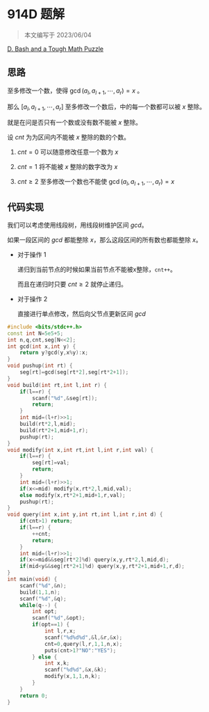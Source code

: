 # 914D 题解

> 本文编写于 2023/06/04

[D. Bash and a Tough Math Puzzle](https://codeforces.com/problemset/problem/914/D)

## 思路

至多修改一个数，使得 $\gcd(a_l,a_{l+1},\cdots,a_r)=x$ 。

那么  $[a_l,a_{l+1},\cdots,a_r]$ 至多修改一个数后，中的每一个数都可以被 $x$ 整除。

就是在问是否只有一个数或没有数不能被 $x$ 整除。

设 $cnt$ 为为区间内不能被 $x$ 整除的数的个数。

1. $cnt=0$ 可以随意修改任意一个数为 $x$

2. $cnt=1$ 将不能被 $x$ 整除的数字改为 $x$

3. $cnt\ge2$ 至多修改一个数也不能使 $\gcd(a_l,a_{l+1},\cdots,a_r)=x$ 

## 代码实现

我们可以考虑使用线段树，用线段树维护区间 $gcd$。

如果一段区间的 $gcd$ 都能整除 $x$，那么这段区间的所有数也都能整除 $x$。

- 对于操作 $1$

  递归到当前节点的时候如果当前节点不能被x整除，`cnt++`。

  而且在递归时只要 $cnt\ge2$ 就停止递归。

- 对于操作 $2$

  直接进行单点修改，然后向父节点更新区间 $gcd$

```cpp
#include <bits/stdc++.h>
const int N=5e5+5;
int n,q,cnt,seg[N<<2];
int gcd(int x,int y) {
    return y?gcd(y,x%y):x;
}
void pushup(int rt) {
    seg[rt]=gcd(seg[rt*2],seg[rt*2+1]);
}
void build(int rt,int l,int r) {
    if(l==r) {
        scanf("%d",&seg[rt]);
        return;
    }
    int mid=(l+r)>>1;
    build(rt*2,l,mid);
    build(rt*2+1,mid+1,r);
    pushup(rt);
}
void modify(int x,int rt,int l,int r,int val) {
    if(l==r) {
        seg[rt]=val;
        return;
    }
    int mid=(l+r)>>1;
    if(x<=mid) modify(x,rt*2,l,mid,val);
    else modify(x,rt*2+1,mid+1,r,val);
    pushup(rt);
}
void query(int x,int y,int rt,int l,int r,int d) {
    if(cnt>1) return;
    if(l==r) {
        ++cnt;
        return;
    }
    int mid=(l+r)>>1;
    if(x<=mid&&seg[rt*2]%d) query(x,y,rt*2,l,mid,d);
    if(mid<y&&seg[rt*2+1]%d) query(x,y,rt*2+1,mid+1,r,d);
}
int main(void) {
    scanf("%d",&n);
    build(1,1,n);
    scanf("%d",&q);
    while(q--) {
        int opt;
        scanf("%d",&opt);
        if(opt==1) {
            int l,r,x;
            scanf("%d%d%d",&l,&r,&x);
            cnt=0,query(l,r,1,1,n,x);
            puts(cnt>1?"NO":"YES");
        } else {
            int x,k;
            scanf("%d%d",&x,&k);
            modify(x,1,1,n,k);
        }
    }
    return 0;
}
```

